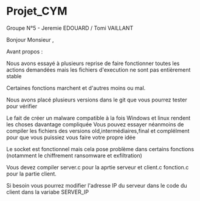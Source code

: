 # Projet_CYM
Groupe N°5 - Jeremie EDOUARD / Tomi VAILLANT



Bonjour Monsieur , 

Avant propos : 

Nous avons essayé à plusieurs reprise de faire fonctionner toutes les actions demandées mais les fichiers d'execution ne sont pas entièrement stable

Certaines fonctions marchent et d'autres moins ou mal.

Nous avons placé plusieurs versions dans le git que vous pourrez tester pour vérifier 

Le fait de créer un malware compatible à la fois Windows et linux rendent les choses davantage compliquée
Vous pouvez essayer néanmoins de compiler les fichiers des versions old,intermédiaires,final et complélment pour que vous puissiez vous faire votre propre idée 


Le socket est fonctionnel mais cela pose problème dans certains fonctions (notamment le chiffrement ransomware et exfiltration) 

Vous devez compiler server.c pour la aprtie serveur et client.c fonction.c pour la partie client. 

Si besoin vous pourrez modifier l'adresse IP du serveur dans le code du client dans la variabe SERVER_IP